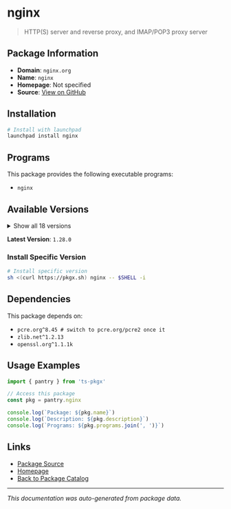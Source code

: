 # nginx

> HTTP(S) server and reverse proxy, and IMAP/POP3 proxy server

## Package Information

- **Domain**: `nginx.org`
- **Name**: `nginx`
- **Homepage**: Not specified
- **Source**: [View on GitHub](https://github.com/pkgxdev/pantry/tree/main/projects/nginx.org/package.yml)

## Installation

```bash
# Install with launchpad
launchpad install nginx
```

## Programs

This package provides the following executable programs:

- `nginx`

## Available Versions

<details>
<summary>Show all 18 versions</summary>

- `1.28.0`, `1.27.5`, `1.27.4`, `1.27.3`, `1.27.2`
- `1.27.1`, `1.27.0`, `1.26.2`, `1.26.1`, `1.26.0`
- `1.25.5`, `1.25.4`, `1.25.3`, `1.25.2`, `1.25.1`
- `1.25.0`, `1.24.0`, `1.23.3`

</details>

**Latest Version**: `1.28.0`

### Install Specific Version

```bash
# Install specific version
sh <(curl https://pkgx.sh) nginx -- $SHELL -i
```

## Dependencies

This package depends on:

- `pcre.org^8.45 # switch to pcre.org/pcre2 once it`
- `zlib.net^1.2.13`
- `openssl.org^1.1.1k`

## Usage Examples

```typescript
import { pantry } from 'ts-pkgx'

// Access this package
const pkg = pantry.nginx

console.log(`Package: ${pkg.name}`)
console.log(`Description: ${pkg.description}`)
console.log(`Programs: ${pkg.programs.join(', ')}`)
```

## Links

- [Package Source](https://github.com/pkgxdev/pantry/tree/main/projects/nginx.org/package.yml)
- [Homepage](#)
- [Back to Package Catalog](../package-catalog.md)

---

*This documentation was auto-generated from package data.*
